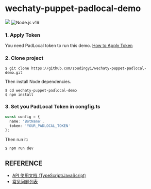# wechaty-puppet-padlocal-demo

[![](https://img.shields.io/badge/Powered%20By-Wechaty-yellowgreen.svg)](https://github.com/wechaty/wechaty)
![Node.js v16](https://img.shields.io/badge/node-14.15.4-green.svg)

### 1. Apply Token

You need PadLocal token to run this demo. [How to Apply Token](https://github.com/padlocal/wechaty-puppet-padlocal/wiki/How-to-Apply-Token)

### 2. Clone project

```
$ git clone https://github.com/zoudingyi/wechaty-puppet-padlocal-demo.git
```

Then install Node dependencies.

```
$ cd wechaty-puppet-padlocal-demo
$ npm install
```

### 3. Set you PadLocal Token in congfig.ts

```ts
const config = {
  name: 'BotName',
  token: 'YOUR_PADLOCAL_TOKEN'
};
```

Then run it:

```
$ npm run dev
```

## REFERENCE

- [API 使用文档 (TypeScript/JavaScript)](<https://github.com/padlocal/wechaty-puppet-padlocal/wiki/API-%E4%BD%BF%E7%94%A8%E6%96%87%E6%A1%A3-(TypeScript-JavaScript)>)
- [常见问题列表](https://github.com/padlocal/wechaty-puppet-padlocal/wiki/%E5%B8%B8%E8%A7%81%E9%97%AE%E9%A2%98%E5%88%97%E8%A1%A8)
